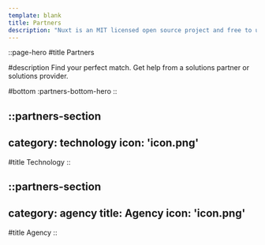 ```yaml
---
template: blank
title: Partners
description: "Nuxt is an MIT licensed open source project and free to use. However, the maintenance effort is not sustainable without proper financial backing."
---
```


::page-hero
#title
Partners

#description
Find your perfect match. Get help from a solutions partner or solutions provider.

#bottom
  :partners-bottom-hero
::

::partners-section
---
category: technology
icon: 'icon.png'
---

#title
Technology
::

::partners-section
---
category: agency
title: Agency
icon: 'icon.png'
---

#title
Agency
::
